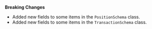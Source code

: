 **Breaking Changes**

* Added new fields to some items in the `PositionSchema` class.
* Added new fields to some items in the `TransactionSchema` class.